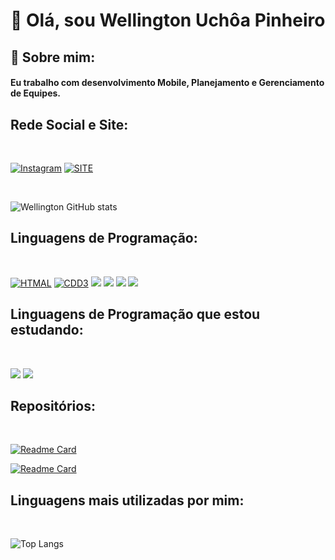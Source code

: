 # 👋 Olá, sou Wellington Uchôa Pinheiro


## 🚀 Sobre mim:
#### Eu trabalho com desenvolvimento Mobile, Planejamento e Gerenciamento de Equipes.


## Rede Social e Site:
<div></br></div>

[![Instagram](https://img.shields.io/badge/Instagram-E4405F?style=for-the-badge&logo=instagram&logoColor=white)](https://www.instagram.com/ideiacode/)
[![SITE](https://img.shields.io/badge/Portfolio-%23000000.svg?style=for-the-badge&logo=firefox&logoColor=#FF7139)](https://www.ideiacode.com/)
<div></br></div>

![Wellington GitHub stats](https://github-readme-stats.vercel.app/api?username=WellingtonADS&show_icons=true&theme=yeblu)

## Linguagens de Programação:
<div></br></div>

[![HTMAL](https://img.shields.io/badge/HTML5-E34F26?style=for-the-badge&logo=html5&logoColor=white)]()
[![CDD3](https://img.shields.io/badge/CSS3-1572B6?style=for-the-badge&logo=css3&logoColor=white)]()
[![](https://img.shields.io/badge/JavaScript-F7DF1E?style=for-the-badge&logo=javascript&logoColor=black)]()
[![](https://img.shields.io/badge/Flutter-02569B?style=for-the-badge&logo=flutter&logoColor=white)]()
[![](https://img.shields.io/badge/C-00599C?style=for-the-badge&logo=c&logoColor=white)]()
[![](https://img.shields.io/badge/C%2B%2B-00599C?style=for-the-badge&logo=c%2B%2B&logoColor=white)]()


## Linguagens de Programação que estou estudando:
<div></br></div>

[![](https://img.shields.io/badge/Kotlin-0095D5?&style=for-the-badge&logo=kotlin&logoColor=white)]()
[![](https://img.shields.io/badge/React-20232A?style=for-the-badge&logo=react&logoColor=61DAFB)]()

## Repositórios:

<div></br></div>

[![Readme Card](https://github-readme-stats.vercel.app/api/pin/?username=WellingtonADS&repo=SiteWellington)](https://github.com/WellingtonADS/SiteWellington)

[![Readme Card](https://github-readme-stats.vercel.app/api/pin/?username=WellingtonADS&repo=Dicas-de-Logica-Padawans-techs)](https://github.com/WellingtonADS/Dicas-de-Logica-Padawans-techs)



## Linguagens mais utilizadas por mim:
<div></br></div>

![Top Langs](https://github-readme-stats.vercel.app/api/top-langs/?username=WellingtonADS&size_weight=0.5&count_weight=0.5)

